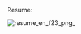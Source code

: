 Resume:

![resume_en_f23_png_](https://github.com/arnaudbergeron/ResumeArnaudBergeron/assets/58529583/ff113ffd-d146-476b-b479-d1305903c27d)
